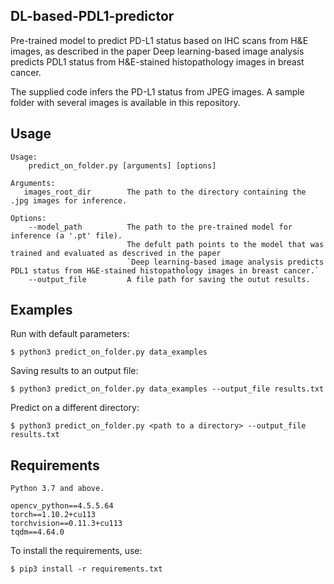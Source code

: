 DL-based-PDL1-predictor
-----
Pre-trained model to predict PD-L1 status based on IHC scans from H&E images, as described in the paper Deep learning-based image analysis predicts PDL1 status from H&E-stained histopathology images in breast cancer.

The supplied code infers the PD-L1 status from JPEG images. A sample folder with several images is available in this repository.

Usage
-----

    Usage:
        predict_on_folder.py [arguments] [options]
    
    Arguments:
       images_root_dir        The path to the directory containing the .jpg images for inference.

    Options:
        --model_path          The path to the pre-trained model for inference (a '.pt' file). 
                              The defult path points to the model that was trained and evaluated as descrived in the paper
                              `Deep learning-based image analysis predicts PDL1 status from H&E-stained histopathology images in breast cancer.`
        --output_file         A file path for saving the outut results.
Examples
-------
Run with default parameters:


    $ python3 predict_on_folder.py data_examples

Saving results to an output file:

    $ python3 predict_on_folder.py data_examples --output_file results.txt

Predict on a different directory:

    $ python3 predict_on_folder.py <path to a directory> --output_file results.txt

Requirements
------- 
    Python 3.7 and above.
    
    opencv_python==4.5.5.64
    torch==1.10.2+cu113
    torchvision==0.11.3+cu113
    tqdm==4.64.0

To install the requirements, use:
    
    $ pip3 install -r requirements.txt